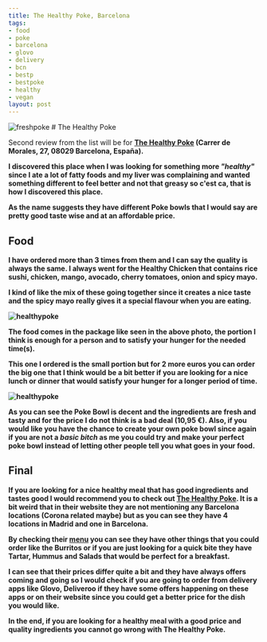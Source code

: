 ```yaml
---
title: The Healthy Poke, Barcelona
tags:
- food
- poke
- barcelona
- glovo
- delivery
- bcn
- bestp
- bestpoke
- healthy
- vegan
layout: post
---
```


<img src="https://i.imgur.com/6VLiVpE.png" alt="freshpoke">
# The Healthy Poke

Second review from the list will be for <b>[The Healthy Poke](https://www.healthypoke.com/)<b/> (Carrer de Morales, 27, 08029 Barcelona, España).

I discovered this place when I was looking for something more *"healthy"* since I ate a lot of fatty foods and my liver was complaining and wanted something different to feel better and not that greasy so c'est ca, that is how I discovered this place.

<!-- more -->

As the name suggests they have different Poke bowls that I would say are pretty good taste wise and at an affordable price.
	
## Food

I have ordered more than 3 times from them and I can say the quality is always the same. I always went for the <b>Healthy Chicken</b> that contains rice sushi, chicken, mango, avocado, cherry tomatoes, onion and spicy mayo.

I kind of like the mix of these going together since it creates a nice taste and the spicy mayo really gives it a special flavour when you are eating.

<img src="https://i.imgur.com/892f3Y6.png" alt="healthypoke">

The food comes in the package like seen in the above photo, the portion I think is enough for a person and to satisfy your hunger for the needed time(s). 

This one I ordered is the small portion but for 2 more euros you can order the big one that I think would be a bit better if you are looking for a nice lunch or dinner that would satisfy your hunger for a longer period of time.

<img src="https://i.imgur.com/rdIYn1R.png" alt="healthypoke">

As you can see the Poke Bowl is decent and the ingredients are fresh and tasty and for the price I do not think is a bad deal (10,95 €). Also, if you would like you have the chance to create your own poke bowl since again if you are not a *basic bitch* as me you could try and make your perfect poke bowl instead of letting other people tell you what goes in your food.
	

## Final
	
If you are looking for a nice healthy meal that has good ingredients and tastes good I would recommend you to check out [The Healthy Poke](https://www.healthypoke.com/). It is a bit weird that in their website they are not mentioning any Barcelona locations (Corona related maybe) but as you can see they have 4 locations in Madrid and one in Barcelona.

By checking their [menu](https://www.healthypoke.com/carta/) you can see they have other things that you could order like the Burritos or if you are just looking for a quick bite they have Tartar, Hummus and Salads that would be perfect for a breakfast.
	
I can see that their prices differ quite a bit and they have always offers coming and going so I would check if you are going to order from delivery apps like Glovo, Deliveroo if they have some offers happening on these apps or on their website since you could get a better price for the dish you would like.
	
In the end, if you are looking for a healthy meal with a good price and quality ingredients you cannot go wrong with <b>The Healthy Poke</b>.
